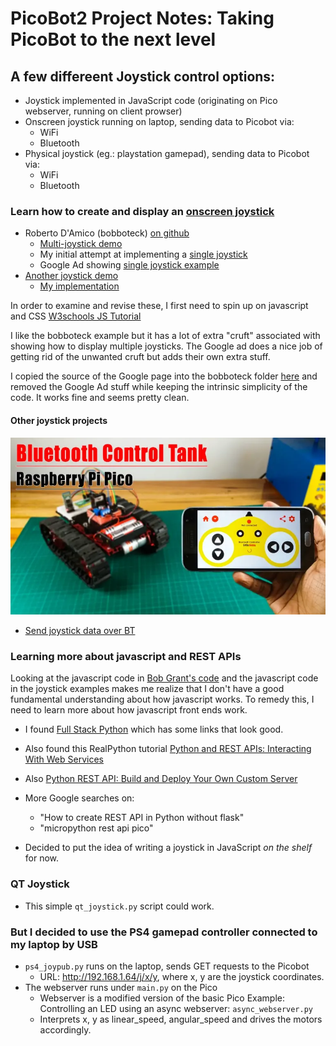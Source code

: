 # PicoBot2 Project Notes: Taking PicoBot to the next level

## A few differeent Joystick control options:

* Joystick implemented in JavaScript code (originating on Pico webserver, running on client prowser)
* Onscreen joystick running on laptop, sending data to Picobot via:
    * WiFi
    * Bluetooth
* Physical joystick (eg.: playstation gamepad), sending data to Picobot via:
    * WiFi
    * Bluetooth
    
### Learn how to create and display an [onscreen joystick](https://www.cssscript.com/onscreen-joystick/#google_vignette)

* Roberto D'Amico (bobboteck) [on github](https://github.com/bobboteck/JoyStick)
    * [Multi-joystick demo](https://bobboteck.github.io/joy/joy.html)
    * My initial attempt at implementing a [single joystick](/home/doug/pico-projects/joystick/JoyStick-master/joy_single.html)
    * Google Ad showing [single joystick example](https://www.cssscript.com/demo/onscreen-joystick/)
* [Another joystick demo](https://jsfiddle.net/aa0et7tr/5/)
    * [My implementation](/home/doug/pico-projects/joystick/pure_js_joystick/combined.html)

In order to examine and revise these, I first need to spin up on javascript and CSS [W3schools JS Tutorial](https://www.w3schools.com/js/default.asp)

I like the bobboteck example but it has a lot of extra "cruft" associated with showing how to display multiple joysticks. The Google ad does a nice job of getting rid of the unwanted cruft but adds their own extra stuff.

I copied the source of the Google page into the bobboteck folder [here](/home/doug/pico-projects/joystick/JoyStick-master/google_ad.html) and removed the Google Ad stuff while keeping the intrinsic simplicity of the code. It works fine and seems pretty clean.

#### Other joystick projects

![BT Controlled Tank](imgs/BT-controlled-tank.png)
* [Send joystick data over BT](https://srituhobby.com/how-to-make-a-bluetooth-control-tank-with-raspberry-pi-pico-board/)

### Learning more about javascript and REST APIs

Looking at the javascript code in [Bob Grant's code](https://bytesnbits.co.uk/web-control-panel-web-page/) and the javascript code in the joystick examples makes me realize that I don't have a good fundamental understanding about how javascript works. To remedy this, I need to learn more about how javascript front ends work.

* I found [Full Stack Python](https://www.fullstackpython.com/javascript.html) which has some links that look good.

* Also found this RealPython tutorial [Python and REST APIs: Interacting With Web Services](https://realpython.com/api-integration-in-python/)

* Also [Python REST API: Build and Deploy Your Own Custom Server](https://www.xingyulei.com/post/py-http-server/)

* More Google searches on:
    * "How to create REST API in Python without flask"
    * "micropython rest api pico"
* Decided to put the idea of writing a joystick in JavaScript *on the shelf* for now.

### QT Joystick

* This simple `qt_joystick.py` script could work.

### But I decided to use the PS4 gamepad controller connected to my laptop by USB

* `ps4_joypub.py` runs on the laptop, sends GET requests to the Picobot
    * URL: http://192.168.1.64/j/x/y, where x, y are the joystick coordinates.
* The webserver runs under `main.py` on the Pico
    * Webserver is a modified version of the basic Pico Example: Controlling an LED using an async webserver: `async_webserver.py`
    * Interprets x, y as linear_speed, angular_speed and drives the motors accordingly.
    
